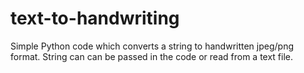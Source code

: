 # text-to-handwriting
 Simple Python code which converts a string to handwritten jpeg/png format. String can can be passed in the code or read from a text file.
